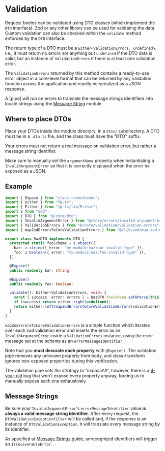 # Validation

Request bodies can be validated using DTO classes (which implement the `DTO` interface).
Zod or any other library can be used for validating the data. Custom validation can also be checked
within the `validate` method enforced by the `DTO` interface.

The return type of a DTO must be a `Either<ValidationErrors, undefined>`. I.e., it must return
no errors nor anything but `undefined` if the DTO data is valid, but an instance of `ValidationErrors`
if there is at least one validation error.

The `ValidationErrors` returned by this method contains a ready-to-use error object in a core-level
format that can be returned by any validation function across the application and readily be
serialized as a JSON response.

A [pipe] will run on errors to translate the message strings identifiers into locale strings using
the [Message String](./message-string.md) module.

## Where to place DTOs

Place your DTOs inside the module directory, in a `dtos/` subdirectory. A DTO must be in a
`.dto.ts` file, and the class must have the "DTO" suffix.

Your errors must not return a real message on validation error, but rather a message string
identifier.

Make sure to manually set the `argumentName` property when instantiating a `InvalidArgumentError`
so that it is correctly displayed when the error be exposed as a JSON.

## Example
```ts
import { Expose } from "class-transformer";
import { either } from "fp-ts";
import { Either } from "fp-ts/lib/Either";
import z from "zod";
import { DTO } from "@/core/dto";
import { InvalidArgumentError } from "@/core/errors/invalid-argument.error";
import { ValidationErrors } from "@/core/validation/validation-errors";
import { mapZodErrorsToCoreValidationErrors } from "@/lib/zod/map-zod-errors-to-core-validation-error";

export class BazDTO implements DTO {
  protected static fooSchema = z.object({
    bar: z.string({ error: "my-module:baz:bar-invalid-type" }),
    foo: z.boolean({ error: "my-module:baz:foo-invalid-type" }),
  });

  @Expose()
  public readonly bar: string;

  @Expose()
  public readonly foo: boolean;

  validate(): Either<ValidationErrors, void> {
    const { success, error: errors } = BazDTO.fooSchema.safeParse(this);
    if (success) return either.right(undefined);
    return either.left(mapZodErrorsToCoreValidationErrors(validationErrors));
  }
}
```

`mapZodErrorsToCoreValidationErrors` is a simple function which iterates over each zod validation error
and inserts the error as an `InvalidArgumentError` inside a `ValidationErrors` instance, using
the error message set at the schema as an `errorMessageIdentifier`.

Note that you **must decorate each property** with `@Expose()`. The validation pipe removes
any unknown property from body, and class-transform ignores non-exposed properties during this
verification.

The validation pipe *sets the strategy to "exposeAll"*, however, there is a
[4-year-old](https://github.com/typestack/class-transformer/issues/740) bug that won't expose
every property anyway, forcing us to manually expose each one exhaustively.

## Message Strings
Be sure your `InvalidArgumentError`'s `errorMessageIdentifier` value **is always a valid
message string identifier**. After every request, the `DTOValidationExceptionFilter` will be
called and, if the response is an instance of `DTOValidationException`, it will translate
every message string by its identifier.

As specified at [Message Strings] guide, unrecognized identifiers will trigger an
`IrrecoverableError`.

[Message Strings]: ./message-string.md#unrecognized-identifiers-and-string-maps
